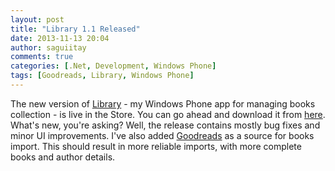```yaml
---
layout: post
title: "Library 1.1 Released"
date: 2013-11-13 20:04
author: saguiitay
comments: true
categories: [.Net, Development, Windows Phone]
tags: [Goodreads, Library, Windows Phone]
---
```

The new version of [Library](http://itaysagui.wordpress.com/windows-phone/library/) - my Windows Phone app for managing books collection - is live in the Store. You can go ahead and download it from [here](http://www.windowsphone.com/s?appid=01f350f2-01d1-4210-a83b-9874b71e9496). What's new, you're asking? Well, the release contains mostly bug fixes and minor UI improvements. I've also added [Goodreads](http://www.goodreads.com/) as a source for books import. This should result in more reliable imports, with more complete books and author details.  

